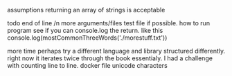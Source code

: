 assumptions
returning an array of strings is acceptable


todo
end of line /n
more arguments/files
test file if possible.
how to run program
see if you can console.log the return. like this console.log(mostCommonThreeWords('./morestuff.txt'))

more time
perhaps try a different language and library
structured differently. right now it iterates twice through the book essentialy. I had a challenge with counting line to line. 
docker file
unicode characters